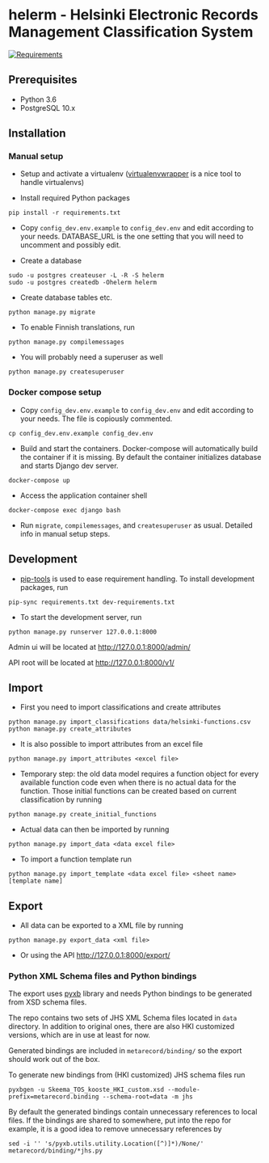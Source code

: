 # helerm - Helsinki Electronic Records Management Classification System

[![Requirements](https://requires.io/github/City-of-Helsinki/helerm/requirements.svg?branch=master)](https://requires.io/github/City-of-Helsinki/helerm/requirements/?branch=master)

## Prerequisites

- Python 3.6
- PostgreSQL 10.x

## Installation

### Manual setup

- Setup and activate a virtualenv ([virtualenvwrapper](https://virtualenvwrapper.readthedocs.org/en/latest/) is a nice tool to handle virtualenvs)
 
- Install required Python packages

```
pip install -r requirements.txt
```

- Copy `config_dev.env.example` to `config_dev.env` and edit according
  to your needs. DATABASE_URL is the one setting that you will need to
  uncomment and possibly edit.

- Create a database

```
sudo -u postgres createuser -L -R -S helerm
sudo -u postgres createdb -Ohelerm helerm
```

- Create database tables etc.

```
python manage.py migrate
```

- To enable Finnish translations, run

```
python manage.py compilemessages
```

- You will probably need a superuser as well

```
python manage.py createsuperuser
```

### Docker compose setup

- Copy `config_dev.env.example` to `config_dev.env` and edit according
  to your needs. The file is copiously commented.

```
cp config_dev.env.example config_dev.env
```

- Build and start the containers. Docker-compose will automatically build
  the container if it is missing. By default the container initializes
  database and starts Django dev server.

```
docker-compose up
```

- Access the application container shell

```
docker-compose exec django bash
```

- Run `migrate`, `compilemessages`, and `createsuperuser` as usual. Detailed info in manual setup steps.

## Development

- [pip-tools](https://github.com/nvie/pip-tools) is used to ease requirement handling. 
  To install development packages, run
  
```
pip-sync requirements.txt dev-requirements.txt
```

- To start the development server, run

```
python manage.py runserver 127.0.0.1:8000
```

Admin ui will be located at http://127.0.0.1:8000/admin/

API root will be located at http://127.0.0.1:8000/v1/

## Import

- First you need to import classifications and create attributes

```
python manage.py import_classifications data/helsinki-functions.csv
python manage.py create_attributes
```

- It is also possible to import attributes from an excel file

```
python manage.py import_attributes <excel file>
```

- Temporary step: the old data model requires a function object for every available function code even when there is no actual data for the function. Those initial functions can be created based on current classification by running

```
python manage.py create_initial_functions
```

- Actual data can then be imported by running

```
python manage.py import_data <data excel file>
```

- To import a function template run

```
python manage.py import_template <data excel file> <sheet name> [template name]
```

## Export
 
- All data can be exported to a XML file by running

```
python manage.py export_data <xml file>
```

- Or using the API http://127.0.0.1:8000/export/

### Python XML Schema files and Python bindings

The export uses [pyxb](http://pyxb.sourceforge.net/) library and needs Python bindings to be generated from XSD schema files.

The repo contains two sets of JHS XML Schema files located in `data` directory. In addition to original ones, there are also HKI customized versions, which are in use at least for now.

Generated bindings are included in `metarecord/binding/` so the export should work out of the box.

To generate new bindings from (HKI customized) JHS schema files run

```
pyxbgen -u Skeema_TOS_kooste_HKI_custom.xsd --module-prefix=metarecord.binding --schema-root=data -m jhs
```

By default the generated bindings contain unnecessary references to local files. If the bindings are shared to somewhere, put into the repo for example, it is a good idea to remove unnecessary references by

```
sed -i '' 's/pyxb.utils.utility.Location([^)]*)/None/' metarecord/binding/*jhs.py
```
